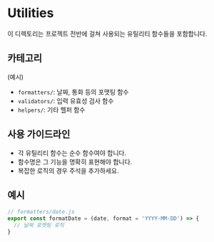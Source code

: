 # Utilities

이 디렉토리는 프로젝트 전반에 걸쳐 사용되는 유틸리티 함수들을 포함합니다.

## 카테고리

(예시)

- `formatters/`: 날짜, 통화 등의 포맷팅 함수
- `validators/`: 입력 유효성 검사 함수
- `helpers/`: 기타 헬퍼 함수

## 사용 가이드라인

- 각 유틸리티 함수는 순수 함수여야 합니다.
- 함수명은 그 기능을 명확히 표현해야 합니다.
- 복잡한 로직의 경우 주석을 추가하세요.

## 예시

```javascript
// formatters/date.js
export const formatDate = (date, format = 'YYYY-MM-DD') => {
  // 날짜 포맷팅 로직
}
```
